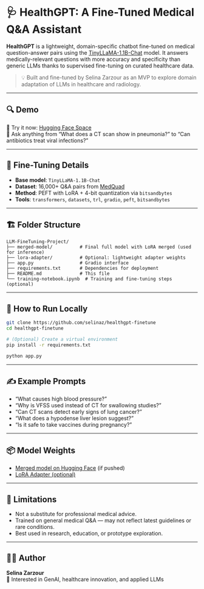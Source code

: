 # 🩺 HealthGPT: A Fine-Tuned Medical Q&A Assistant

**HealthGPT** is a lightweight, domain-specific chatbot fine-tuned on medical question-answer pairs using the [TinyLLaMA-1.1B-Chat](https://huggingface.co/TinyLlama/TinyLlama-1.1B-Chat-v1.0) model. It answers medically-relevant questions with more accuracy and specificity than generic LLMs thanks to supervised fine-tuning on curated healthcare data.

> 💡 Built and fine-tuned by Selina Zarzour as an MVP to explore domain adaptation of LLMs in healthcare and radiology.

---

## 🔍 Demo

🚀 Try it now: [Hugging Face Space](https://huggingface.co/spaces/selinaz/HealthGPT)  
💬 Ask anything from “What does a CT scan show in pneumonia?” to “Can antibiotics treat viral infections?”

---

## 🧠 Fine-Tuning Details

- **Base model**: `TinyLLaMA-1.1B-Chat`
- **Dataset**: 16,000+ Q&A pairs from [MedQuad](https://huggingface.co/datasets/keivalya/MedQuad-MedicalQnADataset)
- **Method**: PEFT with LoRA + 4-bit quantization via `bitsandbytes`
- **Tools**: `transformers`, `datasets`, `trl`, `gradio`, `peft`, `bitsandbytes`

---

## 🏗️ Folder Structure

```
LLM-FineTuning-Project/
├── merged-model/          # Final full model with LoRA merged (used for inference)
├── lora-adapter/          # Optional: lightweight adapter weights
├── app.py                 # Gradio interface
├── requirements.txt       # Dependencies for deployment
├── README.md              # This file
└── training-notebook.ipynb  # Training and fine-tuning steps (optional)
```

---

## 🚀 How to Run Locally

```bash
git clone https://github.com/selinaz/healthgpt-finetune
cd healthgpt-finetune

# (Optional) Create a virtual environment
pip install -r requirements.txt

python app.py
```

---

## ✍️ Example Prompts

- “What causes high blood pressure?”
- “Why is VFSS used instead of CT for swallowing studies?”
- “Can CT scans detect early signs of lung cancer?”
- “What does a hypodense liver lesion suggest?”
- “Is it safe to take vaccines during pregnancy?”

---

## 📦 Model Weights

- [Merged model on Hugging Face](https://huggingface.co/selinaz/HealthGPT-MedQA) (if pushed)
- [LoRA Adapter (optional)](https://huggingface.co/selinaz/HealthGPT-LoraAdapter)

---

## 🧪 Limitations

- Not a substitute for professional medical advice.
- Trained on general medical Q&A — may not reflect latest guidelines or rare conditions.
- Best used in research, education, or prototype exploration.

---

## 👩‍💻 Author

**Selina Zarzour**  
🧠 Interested in GenAI, healthcare innovation, and applied LLMs

